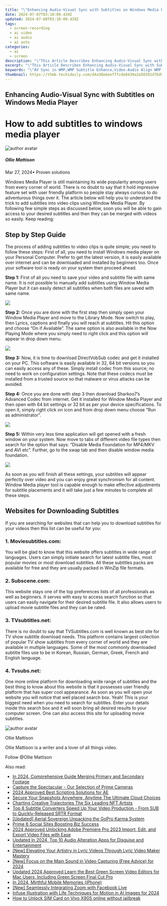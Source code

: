 ```yaml
---
title: "\"Enhancing Audio-Visual Sync with Subtitles on Windows Media Player\""
date: 2024-07-07T03:10:09.439Z
updated: 2024-07-08T03:10:09.439Z
tags: 
  - screen-recording
  - ai video
  - ai audio
  - ai auto
categories: 
  - ai
  - screen
description: "\"This Article Describes Enhancing Audio-Visual Sync with Subtitles on Windows Media Player\""
excerpt: "\"This Article Describes Enhancing Audio-Visual Sync with Subtitles on Windows Media Player\""
keywords: "\"AV Sync in WMP,WMP Subtitle Enhance,Video-Audio Align WMP,WMP Audio-Visual Sync,Subtitles for WMP Sync,Improve WMP Subtitle Time,Windows Media Sync A/V\""
thumbnail: https://thmb.techidaily.com/d4a38ebeef7fcde8439a2a50391d7bd9b46cb2287710359624ae1485aff3b993.jpg
---
```


## Enhancing Audio-Visual Sync with Subtitles on Windows Media Player

# How to add subtitles to windows media player

![author avatar](https://images.wondershare.com/filmora/article-images/ollie-mattison.jpg)

##### Ollie Mattison

 Mar 27, 2024• Proven solutions

Windows Media Player is still maintaining its wide popularity among users from every corner of world. There is no doubt to say that it hold impressive feature set with user friendly platform so people stay always curious to do adventurous things over it. The article below will help you to understand the trick to add subtitles into video clips using Window Media Player. By following few simple steps as discussed below, soon you will be able to gain access to your desired subtitles and then they can be merged with videos so easily. Keep reading:

## Step by Step Guide

The process of adding subtitles to video clips is quite simple; you need to follow these steps: First of all, you need to install Windows media player on your Personal Computer. Prefer to get the latest version, it is easily available over internet and can be downloaded and installed by beginners too. Once your software tool is ready on your system then proceed ahead.

**Step 1:** First of all you need to save your video and subtitle file with same name. It is not possible to manually add subtitles using Window Media Player but it can easily detect all subtitles when both files are saved with same name.

![](https://images.wondershare.com/filmora/article-images/subtitle-wmp-1.jpg)

**Step 2:** Once you are done with the first step then simply open your Window Media Player and move to the Library Mode. Now switch to play, then Lyrics, captions and finally you will reach at subtitles. Hit this option and choose “On if Available”. The same option is also available in the Now Playing Mode where you simply need to right click and this option will appear in drop down menu.

![](https://images.wondershare.com/filmora/article-images/subtitle-wmp-2.jpg)

**Step 3:** Now, it is time to download DirectVobSub codec and get it installed on your PC. This software is easily available in 32, 64 bit versions so you can easily access any of these. Simply install codec from this source; no need to work on configuration settings. Note that these codecs must be installed from a trusted source so that malware or virus attacks can be avoided.

**Step 4:** Once you are done with step 3 then download Sharkoo7’s Advanced Codec from internet. Get it installed for Window Media Player and then open with 64 bit settings or 32 bit as per your device specifications. To open it, simply right click on icon and from drop down menu choose “Run as administrator”.

![](https://images.wondershare.com/filmora/article-images/subtitle-wmp-3.jpg)

**Step 5:** Within very less time application will get opened with a fresh window on your system. Now move to tabs of different video file types then search for the option that says: “Disable Media Foundation for MP4/MKV and AVI etc”. Further, go to the swap tab and then disable window media foundation.

![](https://images.wondershare.com/filmora/article-images/subtitle-wmp-4.jpg)

As soon as you will finish all these settings, your subtitles will appear perfectly over video and you can enjoy great synchronism for all content. Window Media player tool is capable enough to make effective adjustments for subtitle placements and it will take just a few minutes to complete all these steps.

## Websites for Downloading Subtitles

If you are searching for websites that can help you to download subtitles for your videos then this list can be useful for you:

### 1. Moviesubtitles.com:

You will be glad to know that this website offers subtitles in wide range of languages. Users can simply initiate search for latest subtitle files, most popular movies or most download subtitles. All these subtitles packs are available for free and they are usually packed in WinZip file formats.

### 2. Subscene.com:

This website stays one of the top preferences lists of all professionals as well as beginners. It serves with easy to access search function so that users can easily navigate for their desired subtitle file. It also allows users to upload movie subtitle files and they can be rated.

### 3\. TVsubtitles.net:

There is no doubt to say that TVSubtitles.com is well known as best site for TV show subtitle download needs. This platform contains largest collection of popular TV show subtitles from every corner of world and they are available in multiple languages. Some of the most commonly downloaded subtitle files use to be in Korean, Russian, German, Greek, French and English language.

### 4. Tvsubs.net:

One more online platform for downloading wide range of subtitles and the best thing to know about this website is that it possesses user friendly platform that has super cool appearance. As soon as you will open your website you will notice that well placed search box. Yeah! This is your biggest need when you need to search for subtitles. Enter your details inside this search box and it will soon bring all desired results to your computer screen. One can also access this site for uploading movie subtitles.

![author avatar](https://images.wondershare.com/filmora/article-images/ollie-mattison.jpg)

Ollie Mattison

Ollie Mattison is a writer and a lover of all things video.

Follow @Ollie Mattison

<span class="atpl-alsoreadstyle">Also read:</span>
<div><ul>
<li><a href="https://extra-tips.techidaily.com/in-2024-comprehensive-guide-merging-primary-and-secondary-footage/"><u>In 2024, Comprehensive Guide  Merging Primary and Secondary Footage</u></a></li>
<li><a href="https://extra-tips.techidaily.com/capture-the-spectacular-our-selection-of-prime-cameras/"><u>Capture the Spectacular - Our Selection of Prime Cameras</u></a></li>
<li><a href="https://extra-tips.techidaily.com/2024-approved-best-scripting-solutions-for-ae/"><u>2024 Approved  Best Scripting Solutions for AE</u></a></li>
<li><a href="https://extra-tips.techidaily.com/secure-your-snapshots-anywhere-anytime-the-ultimate-cloud-choices/"><u>Secure Your Snapshots Anywhere, Anytime  The Ultimate Cloud Choices</u></a></li>
<li><a href="https://extra-tips.techidaily.com/charting-creative-trajectories-the-six-leading-nft-artists/"><u>Charting Creative Trajectories  The Six Leading NFT Artists</u></a></li>
<li><a href="https://extra-tips.techidaily.com/top-8-subtitle-converters-speed-up-your-video-production-from-sub-to-quickly-released-srtr-format/"><u>Top 8 Subtitle Converters  Speed Up Your Video Production - From SUB to Quickly-Released SRTR Format</u></a></li>
<li><a href="https://extra-tips.techidaily.com/updated-aerial-sovereign-unpacking-the-gopro-karma-system/"><u>[Updated] Aerial Sovereign  Unpacking the GoPro Karma System</u></a></li>
<li><a href="https://extra-tips.techidaily.com/prime-6-social-sites-boosting-biz-success/"><u>Prime 6 Social Sites Boosting Biz Success</u></a></li>
<li><a href="https://video-creation-software.techidaily.com/2024-approved-unlocking-adobe-premiere-pro-2023-import-edit-and-export-video-files-with-ease/"><u>2024 Approved Unlocking Adobe Premiere Pro 2023 Import, Edit, and Export Video Files with Ease</u></a></li>
<li><a href="https://audio-editing.techidaily.com/updated-in-2024-top-10-audio-alteration-apps-for-disguise-and-entertainment/"><u>Updated In 2024, Top 10 Audio Alteration Apps for Disguise and Entertainment</u></a></li>
<li><a href="https://youtube-video-recordings.techidaily.com/new-elevating-your-artistry-in-lyric-videos-through-lyric-video-maker-mastery/"><u>[New] Elevating Your Artistry in Lyric Videos Through Lyric Video Maker Mastery</u></a></li>
<li><a href="https://digital-screen-recording.techidaily.com/new-focus-on-the-main-sound-in-video-capturing-free-advice-for-2024/"><u>[New] Focus on the Main Sound in Video Capturing (Free Advice) for 2024</u></a></li>
<li><a href="https://video-creation-software.techidaily.com/updated-2024-approved-learn-the-best-green-screen-video-editors-for-mac-users-including-green-screen-final-cut-pro/"><u>Updated 2024 Approved Learn the Best Green Screen Video Editors for Mac Users, Including Green Screen Final Cut Pro</u></a></li>
<li><a href="https://extra-guidance.techidaily.com/in-2024-mirthful-mobile-memories-iphone/"><u>In 2024, Mirthful Mobile Memories (iPhone)</u></a></li>
<li><a href="https://extra-guidance.techidaily.com/new-seamlessly-integrating-zoom-with-facebook-live/"><u>[New] Seamlessly Integrating Zoom with Facebook Live</u></a></li>
<li><a href="https://some-knowledge.techidaily.com/infuse-illustration-with-life-techniques-for-motion-in-ai-images-for-2024/"><u>Infuse Illustration with Life  Techniques for Motion in AI Images for 2024</u></a></li>
<li><a href="https://sim-unlock.techidaily.com/how-to-unlock-sim-card-on-vivo-x90s-online-without-jailbreak-by-drfone-android/"><u>How to Unlock SIM Card on Vivo X90S online without jailbreak</u></a></li>
</ul></div>

<ins class="adsbygoogle"
      style="display:block"
      data-ad-client="ca-pub-7571918770474297"
      data-ad-slot="8358498916"
      data-ad-format="auto"
      data-full-width-responsive="true"></ins>